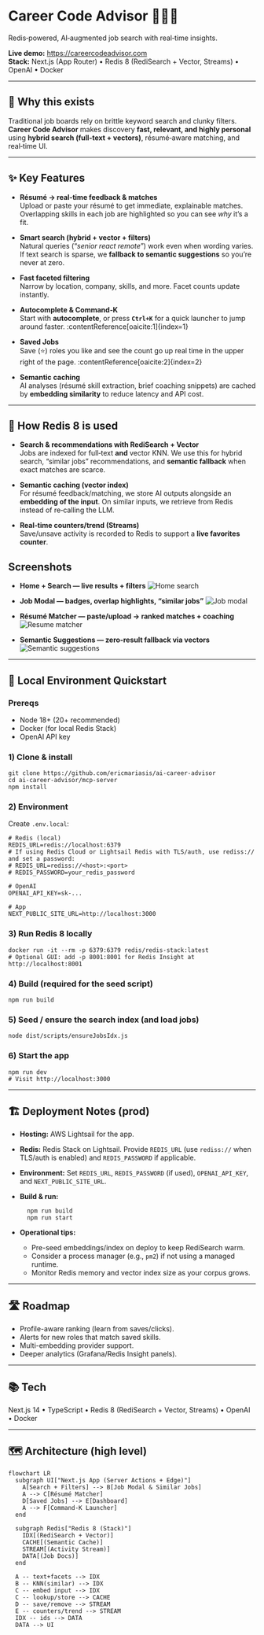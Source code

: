 # Career Code Advisor 👩‍💻✨  
Redis‑powered, AI‑augmented job search with real‑time insights.

**Live demo:** https://careercodeadvisor.com  
**Stack:** Next.js (App Router) • Redis 8 (RediSearch + Vector, Streams) • OpenAI • Docker

---

## 🚀 Why this exists
Traditional job boards rely on brittle keyword search and clunky filters. **Career Code Advisor** makes discovery **fast, relevant, and highly personal** using **hybrid search (full‑text + vectors)**, résumé‑aware matching, and real‑time UI.

---

## ✨ Key Features

- **Résumé → real‑time feedback & matches**  
  Upload or paste your résumé to get immediate, explainable matches. Overlapping skills in each job are highlighted so you can see *why* it’s a fit.

- **Smart search (hybrid + vector + filters)**  
  Natural queries (“*senior react remote*”) work even when wording varies. If text search is sparse, we **fallback to semantic suggestions** so you’re never at zero.

- **Fast faceted filtering**  
  Narrow by location, company, skills, and more. Facet counts update instantly.

- **Autocomplete & Command‑K**  
  Start with **autocomplete**, or press **`Ctrl+K`** for a quick launcher to jump around faster. :contentReference[oaicite:1]{index=1}

- **Saved Jobs**  
  Save (⭐) roles you like and see the count go up real time in the upper right of the page. :contentReference[oaicite:2]{index=2}

- **Semantic caching**  
  AI analyses (résumé skill extraction, brief coaching snippets) are cached by **embedding similarity** to reduce latency and API cost.

---

## 🧠 How Redis 8 is used

- **Search & recommendations with RediSearch + Vector**  
  Jobs are indexed for full‑text **and** vector KNN. We use this for hybrid search, “similar jobs” recommendations, and **semantic fallback** when exact matches are scarce.

- **Semantic caching (vector index)**  
  For résumé feedback/matching, we store AI outputs alongside an **embedding of the input**. On similar inputs, we retrieve from Redis instead of re‑calling the LLM.

- **Real‑time counters/trend (Streams)**  
  Save/unsave activity is recorded to Redis to support a **live favorites counter**.

## Screenshots
- **Home + Search — live results + filters**
![Home search](docs/screenshots/01-home-search.png)

- **Job Modal — badges, overlap highlights, “similar jobs”**
![Job modal](docs/screenshots/02-job-modal.png)

- **Résumé Matcher — paste/upload → ranked matches + coaching**
![Resume matcher](docs/screenshots/05-resume-match.png)

- **Semantic Suggestions — zero‑result fallback via vectors**
![Semantic suggestions](docs/screenshots/06-semantic-suggest.png)

---

## 🧩 Local Environment Quickstart

### Prereqs
- Node 18+ (20+ recommended)
- Docker (for local Redis Stack)
- OpenAI API key

### 1) Clone & install
    git clone https://github.com/ericmariasis/ai-career-advisor
    cd ai-career-advisor/mcp-server
    npm install

### 2) Environment
Create `.env.local`:

    # Redis (local)
    REDIS_URL=redis://localhost:6379
    # If using Redis Cloud or Lightsail Redis with TLS/auth, use rediss:// and set a password:
    # REDIS_URL=rediss://<host>:<port>
    # REDIS_PASSWORD=your_redis_password

    # OpenAI
    OPENAI_API_KEY=sk-...

    # App
    NEXT_PUBLIC_SITE_URL=http://localhost:3000

### 3) Run Redis 8 locally
    docker run -it --rm -p 6379:6379 redis/redis-stack:latest
    # Optional GUI: add -p 8001:8001 for Redis Insight at http://localhost:8001

### 4) Build (required for the seed script)
    npm run build

### 5) Seed / ensure the search index (and load jobs)
    node dist/scripts/ensureJobsIdx.js

### 6) Start the app
    npm run dev
    # Visit http://localhost:3000

---

## 🏗️ Deployment Notes (prod)
- **Hosting:** AWS Lightsail for the app.
- **Redis:** Redis Stack on Lightsail. Provide `REDIS_URL` (use `rediss://` when TLS/auth is enabled) and `REDIS_PASSWORD` if applicable.
- **Environment:** Set `REDIS_URL`, `REDIS_PASSWORD` (if used), `OPENAI_API_KEY`, and `NEXT_PUBLIC_SITE_URL`.
- **Build & run:**
    
        npm run build
        npm run start

- **Operational tips:**
  - Pre-seed embeddings/index on deploy to keep RediSearch warm.
  - Consider a process manager (e.g., `pm2`) if not using a managed runtime.
  - Monitor Redis memory and vector index size as your corpus grows.

---

## 🛣️ Roadmap
- Profile-aware ranking (learn from saves/clicks).
- Alerts for new roles that match saved skills.
- Multi-embedding provider support.
- Deeper analytics (Grafana/Redis Insight panels).

---

## 📚 Tech
Next.js 14 • TypeScript • Redis 8 (RediSearch + Vector, Streams) • OpenAI • Docker


---

## 🗺️ Architecture (high level)

```mermaid
flowchart LR
  subgraph UI["Next.js App (Server Actions + Edge)"]
    A[Search + Filters] --> B[Job Modal & Similar Jobs]
    A --> C[Résumé Matcher]
    D[Saved Jobs] --> E[Dashboard]
    A --> F[Command-K Launcher]
  end

  subgraph Redis["Redis 8 (Stack)"]
    IDX[(RediSearch + Vector)]
    CACHE[(Semantic Cache)]
    STREAM[(Activity Stream)]
    DATA[(Job Docs)]
  end

  A -- text+facets --> IDX
  B -- KNN(similar) --> IDX
  C -- embed input --> IDX
  C -- lookup/store --> CACHE
  D -- save/remove --> STREAM
  E -- counters/trend --> STREAM
  IDX -- ids --> DATA
  DATA --> UI
